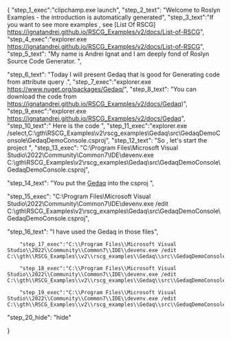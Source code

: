 {
    "step_1_exec":"clipchamp.exe launch",
    "step_2_text": "Welcome to Roslyn Examples - the introduction is automatically generated",
    "step_3_text":"If you want to see more examples , see  [List Of RSCG] https://ignatandrei.github.io/RSCG_Examples/v2/docs/List-of-RSCG",
    "step_4_exec":"explorer.exe https://ignatandrei.github.io/RSCG_Examples/v2/docs/List-of-RSCG",
    "step_5_text": "My name is Andrei Ignat and I am deeply fond of Roslyn Source Code Generator. ",

"step_6_text": "Today I will present Gedaq  that is good for Generating code from attribute query .",
"step_7_exec":"explorer.exe https://www.nuget.org/packages/Gedaq/",
"step_8_text": "You can download the code from https://ignatandrei.github.io/RSCG_Examples/v2/docs/Gedaq)",
"step_9_exec":"explorer.exe https://ignatandrei.github.io/RSCG_Examples/v2/docs/Gedaq",
"step_10_text":" Here is the code ",
"step_11_exec":"explorer.exe /select,C:\\gth\\RSCG_Examples\\v2\\rscg_examples\\Gedaq\\src\\GedaqDemoConsole\\GedaqDemoConsole.csproj",
"step_12_text": "So , let's start the project ",
"step_13_exec": "C:\\Program Files\\Microsoft Visual Studio\\2022\\Community\\Common7\\IDE\\devenv.exe C:\\gth\\RSCG_Examples\\v2\\rscg_examples\\Gedaq\\src\\GedaqDemoConsole\\GedaqDemoConsole.csproj",

"step_14_text": "You put the  [Gedaq](https://www.nuget.org/packages/Gedaq/) into the csproj ",

"step_15_exec": "C:\\Program Files\\Microsoft Visual Studio\\2022\\Community\\Common7\\IDE\\devenv.exe /edit C:\\gth\\RSCG_Examples\\v2\\rscg_examples\\Gedaq\\src\\GedaqDemoConsole\\GedaqDemoConsole.csproj",

"step_16_text": "I have used the Gedaq in those files",


        "step_17_exec":"C:\\Program Files\\Microsoft Visual Studio\\2022\\Community\\Common7\\IDE\\devenv.exe /edit C:\\gth\\RSCG_Examples\\v2\\rscg_examples\\Gedaq\\src\\GedaqDemoConsole\\GetData.cs",
    
        "step_18_exec":"C:\\Program Files\\Microsoft Visual Studio\\2022\\Community\\Common7\\IDE\\devenv.exe /edit C:\\gth\\RSCG_Examples\\v2\\rscg_examples\\Gedaq\\src\\GedaqDemoConsole\\Person.cs",
    
        "step_19_exec":"C:\\Program Files\\Microsoft Visual Studio\\2022\\Community\\Common7\\IDE\\devenv.exe /edit C:\\gth\\RSCG_Examples\\v2\\rscg_examples\\Gedaq\\src\\GedaqDemoConsole\\Program.cs",
    
"step_20_hide": "hide"


}